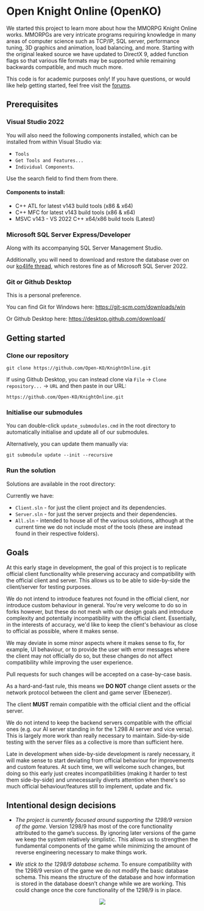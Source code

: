 # Open Knight Online (OpenKO)

We started this project to learn more about how the MMORPG Knight Online works. MMORPGs are very intricate programs requiring knowledge in many areas of computer science such as TCP/IP, SQL server, performance tuning, 3D graphics and animation, load balancing, and more. Starting with the original leaked source we have updated to DirectX 9, added function flags so that various file formats may be supported while remaining backwards compatible, and much much more.

This code is for academic purposes only! If you have questions, or would like help getting started, feel free visit the <a href="http://ko4life.net/topic/50-the-openko-project/" target="_blank">forums</a>.

## Prerequisites

### Visual Studio 2022

You will also need the following components installed, which can be installed from within Visual Studio via:
 * `Tools`
 * `Get Tools and Features...`
 * `Individual Components`.
 
Use the search field to find them from there.

#### Components to install:
 * C++ ATL for latest v143 build tools (x86 & x64)
 * C++ MFC for latest v143 build tools (x86 & x64)
 * MSVC v143 - VS 2022 C++ x64/x86 build tools (Latest) 

### Microsoft SQL Server Express/Developer

Along with its accompanying SQL Server Management Studio.

Additionally, you will need to download and restore the database over on our <a href="http://ko4life.net/topic/50-the-openko-project/" target="_blank">ko4life thread</a>, which restores fine as of Microsoft SQL Server 2022.

### Git or Github Desktop

This is a personal preference.

You can find Git for Windows here:
https://git-scm.com/downloads/win

Or Github Desktop here:
https://desktop.github.com/download/

## Getting started

### Clone our repository

```
git clone https://github.com/Open-KO/KnightOnline.git
```

If using Github Desktop, you can instead clone via `File` -> `Clone repository...` -> `URL` and then paste in our URL:
```
https://github.com/Open-KO/KnightOnline.git
```

### Initialise our submodules
 
You can double-click `update_submodules.cmd` in the root directory to automatically initialise and update all of our submodules.

Alternatively, you can update them manually via:
```
git submodule update --init --recursive
```

### Run the solution

Solutions are available in the root directory:

Currently we have:
* `Client.sln` - for just the client project and its dependencies.
* `Server.sln` - for just the server projects and their dependencies.
* `All.sln` - intended to house all of the various solutions, although at the current time we do not include most of the tools (these are instead found in their respective folders).

## Goals

At this early stage in development, the goal of this project is to replicate official client functionality while preserving accuracy and compatibility with the official client and server.
This allows us to be able to side-by-side the client/server for testing purposes.

We do not intend to introduce features not found in the official client, nor introduce custom behaviour in general. You're very welcome to do so in forks however, but these do not mesh with our design goals and introduce complexity and potentially incompatibility with the official client. Essentially, in the interests of accuracy, we'd like to keep the client's behaviour as close to official as possible, where it makes sense.

We may deviate in some minor aspects where it makes sense to fix, for example, UI behaviour, or to provide the user with error messages where the client may not officially do so, but these changes do not affect compatibility while improving the user experience.

Pull requests for such changes will be accepted on a case-by-case basis.

As a hard-and-fast rule, this means we **DO NOT** change client assets or the network protocol between the client and game server (Ebenezer).

The client **MUST** remain compatible with the official client and the official server.

We do not intend to keep the backend servers compatible with the official ones (e.g. our AI server standing in for the 1.298 AI server and vice versa).
This is largely more work than really necessary to maintain. Side-by-side testing with the server files as a collective is more than sufficient here.

Late in development when side-by-side development is rarely necessary, it will make sense to start deviating from official behaviour for improvements and custom features.
At such time, we will welcome such changes, but doing so this early just creates incompatibilities (making it harder to test them side-by-side) and unnecessarily diverts
attention when there's so much official behaviour/features still to implement, update and fix.

## Intentional design decisions

* _The project is currently focused around supporting the 1298/9 version of the game_. Version 1298/9 has most of the core functionality attributed to the game’s success. By ignoring later versions of the game we keep the system relatively simplistic. This allows us to strengthen the fundamental components of the game while minimizing the amount of reverse engineering necessary to make things work.

* _We stick to the 1298/9 database schema_. To ensure compatibility with the 1298/9 version of the game we do not modify the basic database schema. This means the structure of the database and how information is stored in the database doesn’t change while we are working. This could change once the core functionality of the 1298/9 is in place.

<p align="center">
	<img src="https://github.com/Open-KO/KnightOnline/blob/master/openko_example.png?raw=true" />
</p>
